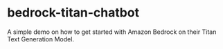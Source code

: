 # bedrock-titan-chatbot
A simple demo on how to get started with Amazon Bedrock on their Titan Text Generation Model.
